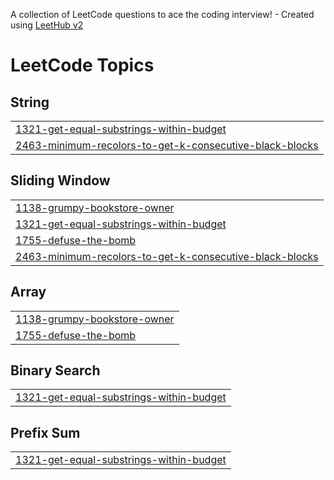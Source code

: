 A collection of LeetCode questions to ace the coding interview! - Created using [LeetHub v2](https://github.com/arunbhardwaj/LeetHub-2.0)
<!---LeetCode Topics Start-->
# LeetCode Topics
## String
|  |
| ------- |
| [1321-get-equal-substrings-within-budget](https://github.com/Knighteye097/leetcodeJourney/tree/master/1321-get-equal-substrings-within-budget) |
| [2463-minimum-recolors-to-get-k-consecutive-black-blocks](https://github.com/Knighteye097/leetcodeJourney/tree/master/2463-minimum-recolors-to-get-k-consecutive-black-blocks) |
## Sliding Window
|  |
| ------- |
| [1138-grumpy-bookstore-owner](https://github.com/Knighteye097/leetcodeJourney/tree/master/1138-grumpy-bookstore-owner) |
| [1321-get-equal-substrings-within-budget](https://github.com/Knighteye097/leetcodeJourney/tree/master/1321-get-equal-substrings-within-budget) |
| [1755-defuse-the-bomb](https://github.com/Knighteye097/leetcodeJourney/tree/master/1755-defuse-the-bomb) |
| [2463-minimum-recolors-to-get-k-consecutive-black-blocks](https://github.com/Knighteye097/leetcodeJourney/tree/master/2463-minimum-recolors-to-get-k-consecutive-black-blocks) |
## Array
|  |
| ------- |
| [1138-grumpy-bookstore-owner](https://github.com/Knighteye097/leetcodeJourney/tree/master/1138-grumpy-bookstore-owner) |
| [1755-defuse-the-bomb](https://github.com/Knighteye097/leetcodeJourney/tree/master/1755-defuse-the-bomb) |
## Binary Search
|  |
| ------- |
| [1321-get-equal-substrings-within-budget](https://github.com/Knighteye097/leetcodeJourney/tree/master/1321-get-equal-substrings-within-budget) |
## Prefix Sum
|  |
| ------- |
| [1321-get-equal-substrings-within-budget](https://github.com/Knighteye097/leetcodeJourney/tree/master/1321-get-equal-substrings-within-budget) |
<!---LeetCode Topics End-->